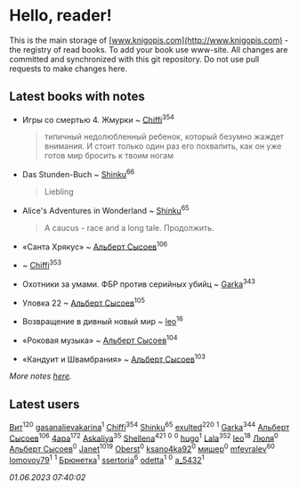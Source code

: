 # Hello, reader!
This is the main storage of [www.knigopis.com](http://www.knigopis.com) - the registry of read books.
To add your book use www-site. All changes are committed and synchronized with this git repository.
Do not use pull requests to make changes here.


## Latest books with notes
* Игры со смертью 4. Жмурки ~ [Chiffi](users/105/105831994080785626680-google)<sup>354</sup>
    > типичный недолюбленный ребенок, который безумно жаждет внимания. И стоит только один раз его похвалить, как он уже готов мир бросить к твоим ногам

* Das Stunden-Buch ~ [Shinku](users/109/109176126475581739292-google)<sup>66</sup>
    > Liebling

* Alice's Adventures in Wonderland ~ [Shinku](users/109/109176126475581739292-google)<sup>65</sup>
    > A caucus - race and a long tale. 
    > Продолжить.

* «Санта Хрякус» ~ [Альберт Сысоев](users/474/47446642-vkontakte)<sup>106</sup>

*  ~ [Chiffi](users/105/105831994080785626680-google)<sup>353</sup>

* Охотники за умами. ФБР против серийных убийц ~ [Garka](users/115/115753719718250012620-google)<sup>343</sup>

* Уловка 22 ~ [Альберт Сысоев](users/474/47446642-vkontakte)<sup>105</sup>

* Возвращение в дивный новый мир ~ [leo](users/106/106915386474260202605-google)<sup>16</sup>

* «Роковая музыка» ~ [Альберт Сысоев](users/474/47446642-vkontakte)<sup>104</sup>

* «Кандуит и Швамбрания» ~ [Альберт Сысоев](users/474/47446642-vkontakte)<sup>103</sup>


_More notes [here](latest_books_with_notes.md)._


## Latest users
[Вит](users/300/300273923-vkontakte)<sup>120</sup> 
[gasanalievakarina](users/563/563255998-yandex)<sup>1</sup> 
[Chiffi](users/105/105831994080785626680-google)<sup>354</sup> 
[Shinku](users/109/109176126475581739292-google)<sup>65</sup> 
[exulted](users/100/100599204551896265722-google)<sup>220</sup> 
[](users/111/111615427149312226167-google)<sup>1</sup> 
[Garka](users/115/115753719718250012620-google)<sup>344</sup> 
[Альберт Сысоев](users/474/47446642-vkontakte)<sup>106</sup> 
[4apa](users/117/117392596378069249667-google)<sup>172</sup> 
[Askaliya](users/326/326783541-vkontakte)<sup>35</sup> 
[Shellena](users/134/13413591548892934957-mailru)<sup>421</sup> 
[](users/338/3387454224572547166-mailru)<sup>0</sup> 
[](users/103/103270351651629158252-google)<sup>0</sup> 
[hugo](users/105/105063533945004840111-google)<sup>1</sup> 
[Lala](users/761/76187635-vkontakte)<sup>352</sup> 
[leo](users/106/106915386474260202605-google)<sup>18</sup> 
[Люля](users/107/107102414660569698047-google)<sup>0</sup> 
[Альберт Сысоев](users/654/65468521419-odnoklassniki)<sup>0</sup> 
[Janet](users/108/108113656204404967440-google)<sup>1019</sup> 
[Oberst](users/243/24342718-vkontakte)<sup>0</sup> 
[ksano4ka92](users/733/73327956-vkontakte)<sup>0</sup> 
[мишер](users/110/110444757671606245841-google)<sup>0</sup> 
[mfevralev](users/140/140966150-vkontakte)<sup>60</sup> 
[lomovoy79](users/271/27114245-vkontakte)<sup>1</sup> 
[](users/114/114091474098743820596-google)<sup>1</sup> 
[Брюнетка](users/276/276415295-vkontakte)<sup>1</sup> 
[ssertoria](users/144/1443824148-yandex)<sup>6</sup> 
[odetta](users/116/116089656749976654148-google)<sup>1</sup> 
[](users/101/101945492626982767252-google)<sup>0</sup> 
[a_5432](users/112/112183430504883294367-google)<sup>1</sup> 


_01.06.2023 07:40:02_
